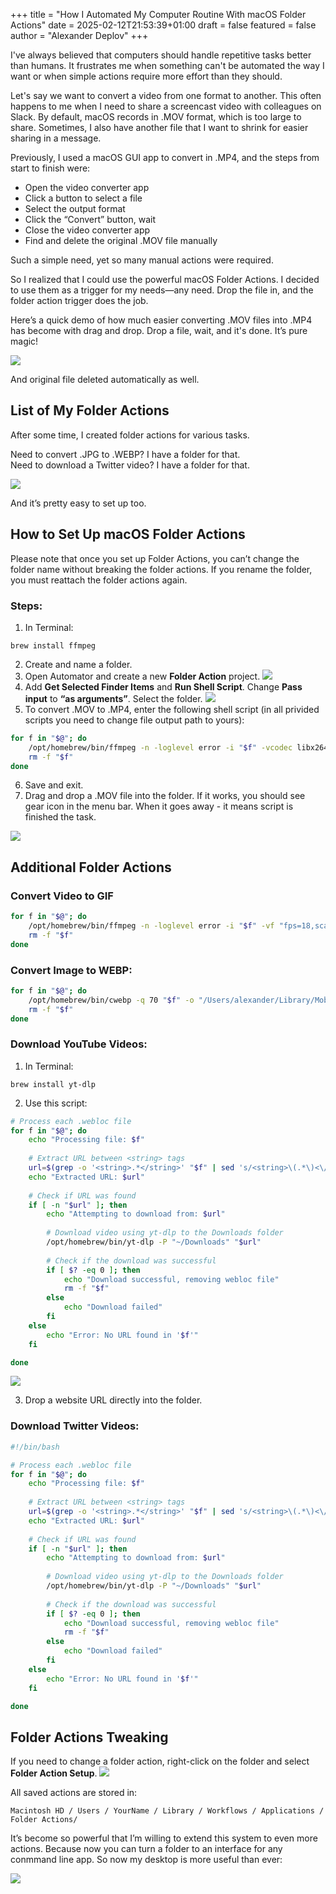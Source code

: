 +++
title = "How I Automated My Computer Routine With macOS Folder Actions"
date = 2025-02-12T21:53:39+01:00
draft = false
featured = false
author = "Alexander Deplov"
+++

I've always believed that computers should handle repetitive tasks better than humans. It frustrates me when something can't be automated the way I want or when simple actions require more effort than they should.

Let's say we want to convert a video from one format to another. This often happens to me when I need to share a screencast video with colleagues on Slack. By default, macOS records in .MOV format, which is too large to share. Sometimes, I also have another file that I want to shrink for easier sharing in a message.

Previously, I used a macOS GUI app to convert in .MP4, and the steps from start to finish were:
- Open the video converter app
- Click a button to select a file
- Select the output format
- Click the “Convert” button, wait
- Close the video converter app
- Find and delete the original .MOV file manually

Such a simple need, yet so many manual actions were required.

So I realized that I could use the powerful macOS Folder Actions. I decided to use them as a trigger for my needs—any need. Drop the file in, and the folder action trigger does the job.

Here’s a quick demo of how much easier converting .MOV files into .MP4 has become with drag and drop. Drop a file, wait, and it's done. It’s pure magic! 

![](images/1.gif)

And original file deleted automatically as well.

## List of My Folder Actions
After some time, I created folder actions for various tasks.

Need to convert .JPG to .WEBP? I have a folder for that.<br/>
Need to download a Twitter video? I have a folder for that.

![](images/2.webp)

And it’s pretty easy to set up too.

## How to Set Up macOS Folder Actions
Please note that once you set up Folder Actions, you can’t change the folder name without breaking the folder actions. If you rename the folder, you must reattach the folder actions again.

### Steps:
1. In Terminal: 

```
brew install ffmpeg
```

2. Create and name a folder.
3. Open Automator and create a new **Folder Action** project.
![](images/4.webp)
4. Add **Get Selected Finder Items** and **Run Shell Script**. Change **Pass input** to **“as arguments”**. Select the folder.
![](images/5.webp)
5. To convert .MOV to .MP4, enter the following shell script (in all privided scripts you need to change file output path to yours):

```sh
for f in "$@"; do
    /opt/homebrew/bin/ffmpeg -n -loglevel error -i "$f" -vcodec libx264 -crf 23 -preset ultrafast -tune film "/Users/alexander/Library/Mobile\ Documents/com\~apple\~CloudDocs/Downloads/$(date +"%Y_%m_%d_%I_%M_%p_%s").mp4";
    rm -f "$f"
done
```

6. Save and exit.
7. Drag and drop a .MOV file into the folder. If it works, you should see gear icon in the menu bar. When it goes away - it means script is finished the task.

![](images/6.gif)

## Additional Folder Actions
### Convert Video to GIF

```sh
for f in "$@"; do
    /opt/homebrew/bin/ffmpeg -n -loglevel error -i "$f" -vf "fps=18,scale=720:-1:flags=lanczos" "/Users/alexander/Library/Mobile Documents/com~apple~CloudDocs/Downloads/$(date +"%Y_%m_%d_%I_%M_%p_%s").gif";
    rm -f "$f"
done
```

### Convert Image to WEBP:

```sh
for f in "$@"; do
    /opt/homebrew/bin/cwebp -q 70 "$f" -o "/Users/alexander/Library/Mobile Documents/com~apple~CloudDocs/Downloads/$(date +"%Y_%m_%d_%I_%M_%p_%s").webp";
    rm -f "$f"
done
```

### Download YouTube Videos:
1. In Terminal:

```
brew install yt-dlp
```

2. Use this script:

```sh
# Process each .webloc file
for f in "$@"; do
    echo "Processing file: $f"
    
    # Extract URL between <string> tags
    url=$(grep -o '<string>.*</string>' "$f" | sed 's/<string>\(.*\)<\/string>/\1/')
    echo "Extracted URL: $url"
    
    # Check if URL was found
    if [ -n "$url" ]; then
        echo "Attempting to download from: $url"
        
        # Download video using yt-dlp to the Downloads folder
        /opt/homebrew/bin/yt-dlp -P "~/Downloads" "$url"
        
        # Check if the download was successful
        if [ $? -eq 0 ]; then
            echo "Download successful, removing webloc file"
            rm -f "$f"
        else
            echo "Download failed"
        fi
    else
        echo "Error: No URL found in '$f'"
    fi

done
```

![](images/8.gif)

3. Drop a website URL directly into the folder.

### Download Twitter Videos:

```sh
#!/bin/bash

# Process each .webloc file
for f in "$@"; do
    echo "Processing file: $f"
    
    # Extract URL between <string> tags
    url=$(grep -o '<string>.*</string>' "$f" | sed 's/<string>\(.*\)<\/string>/\1/')
    echo "Extracted URL: $url"
    
    # Check if URL was found
    if [ -n "$url" ]; then
        echo "Attempting to download from: $url"
        
        # Download video using yt-dlp to the Downloads folder
        /opt/homebrew/bin/yt-dlp -P "~/Downloads" "$url"
        
        # Check if the download was successful
        if [ $? -eq 0 ]; then
            echo "Download successful, removing webloc file"
            rm -f "$f"
        else
            echo "Download failed"
        fi
    else
        echo "Error: No URL found in '$f'"
    fi

done
```

## Folder Actions Tweaking
If you need to change a folder action, right-click on the folder and select **Folder Action Setup**.
![](images/7.webp)

All saved actions are stored in:
```
Macintosh HD / Users / YourName / Library / Workflows / Applications / Folder Actions/
```

It’s become so powerful that I’m willing to extend this system to even more actions. Because now you can turn a folder to an interface for any conmmand line app. So now my desktop is more useful than ever:

![](images/9.webp)
